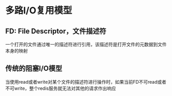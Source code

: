 # 多路I/O复用模型

## FD: File Descriptor，文件描述符

一个打开的文件通过唯一的描述符进行引用，该描述符是打开文件的元数据到文件本身的映射

## 传统的阻塞I/O模型

当使用read或者write对某个文件的描述符进行操作时，如果当前FD不可read或者不可write，整个redis服务就无法对其他的请求作出响应



